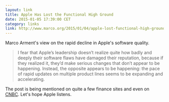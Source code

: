 ```yaml
---
layout: link
title: Apple Has Lost the Functional High Ground
date: 2015-01-05 17:39:00 CET
category: links
link: http://www.marco.org/2015/01/04/apple-lost-functional-high-ground
---
```


Marco Arment's view on the rapid decline in Apple's software quality.

> I fear that Apple’s leadership doesn’t realize quite how badly and deeply their software flaws have damaged their reputation, because if they realized it, they’d make serious changes that don’t appear to be happening. Instead, the opposite appears to be happening: the pace of rapid updates on multiple product lines seems to be expanding and accelerating.

The post is being mentioned on quite a few finance sites and even on [CNBC](https://twitter.com/techcha/status/552135995361988608). Let's hope Apple listens.
